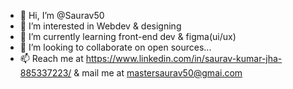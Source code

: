 - 👋 Hi, I’m @Saurav50
- 👀 I’m interested in Webdev & designing
- 🌱 I’m currently learning front-end dev & figma(ui/ux)
- 💞️ I’m looking to collaborate on open sources...
- 📫 Reach me at https://www.linkedin.com/in/saurav-kumar-jha-885337223/ & mail me at mastersaurav50@gmai.com

<!---
Saurav50/Saurav50 is a ✨ special ✨ repository because its `README.md` (this file) appears on your GitHub profile.
You can click the Preview link to take a look at your changes.
--->
